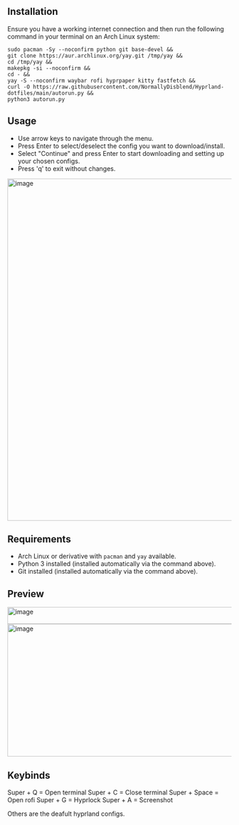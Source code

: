 ## Installation

Ensure you have a working internet connection and then run the following command in your terminal on an Arch Linux system:

```
sudo pacman -Sy --noconfirm python git base-devel &&
git clone https://aur.archlinux.org/yay.git /tmp/yay &&
cd /tmp/yay &&
makepkg -si --noconfirm &&
cd - &&
yay -S --noconfirm waybar rofi hyprpaper kitty fastfetch && 
curl -O https://raw.githubusercontent.com/NormallyDisblend/Hyprland-dotfiles/main/autorun.py &&
python3 autorun.py
```

## Usage

- Use arrow keys to navigate through the menu.  
- Press Enter to select/deselect the config you want to download/install.  
- Select "Continue" and press Enter to start downloading and setting up your chosen configs.  
- Press 'q' to exit without changes.

<img width="1367" height="769" alt="image" src="https://github.com/user-attachments/assets/f7a8c375-bca7-4b31-a56b-5a020fb2a451" />


## Requirements

- Arch Linux or derivative with `pacman` and `yay` available.  
- Python 3 installed (installed automatically via the command above).  
- Git installed (installed automatically via the command above).

## Preview
<img width="1367" height="38" alt="image" src="https://github.com/user-attachments/assets/40360b34-fc1f-48c8-b6c7-bb49cb1e1ab8" />
<img width="524" height="298" alt="image" src="https://github.com/user-attachments/assets/5e64ab4d-0e58-4ea8-b082-4a8d5bf7952e" />

## Keybinds

Super + Q = Open terminal
Super + C = Close terminal
Super + Space = Open rofi
Super + G = Hyprlock
Super + A = Screenshot

Others are the deafult hyprland configs.

